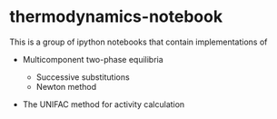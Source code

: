 # thermodynamics-notebook

This is a group of ipython notebooks that contain implementations of

* Multicomponent two-phase equilibria
  * Successive substitutions
  * Newton method
  
* The UNIFAC method for activity calculation
